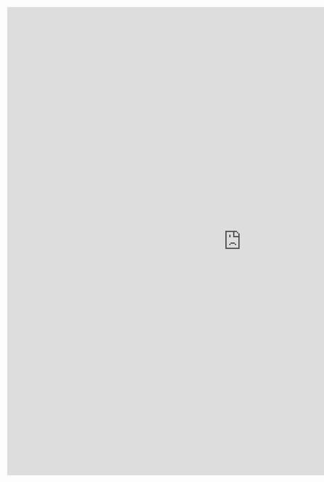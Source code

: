 <iframe src="https://github.com/KarlAxelSandstedt/SparkDensityTree-examples/blob/main/notebooks/SparkDensityTree-Introduction.html" width="1080" height="1080" frameborder="0"></iframe>
